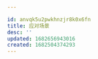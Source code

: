 ```yaml
---

id: anvqk5u2pwkhnzjr8k0x6fn
title: 应对场景
desc: ''
updated: 1682656943016
created: 1682504374293
---
```


